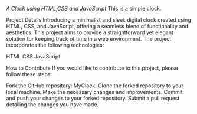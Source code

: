*A Clock using HTML,CSS and JavaScript*
This is a simple clock.

Project Details
Introducing a minimalist and sleek digital clock created using HTML, CSS, and JavaScript, offering a seamless blend of functionality and aesthetics. This project aims to provide a straightforward yet elegant solution for keeping track of time in a web environment.
The project incorporates the following technologies:

HTML
CSS
JavaScript

How to Contribute
If you would like to contribute to this project, please follow these steps:

Fork the GitHub repository: MyClock.
Clone the forked repository to your local machine.
Make the necessary changes and improvements.
Commit and push your changes to your forked repository.
Submit a pull request detailing the changes you have made.
